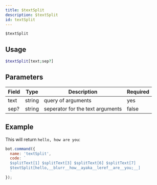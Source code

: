 ```yaml
---
title: $textSplit 
description: $textSplit
id: textSplit
---
```


`$textSplit` 

## Usage

```php
$textSplit[text;sep?]
```

## Parameters 


| Field | Type   | Description                      | Required |
| ----- | ------ | -------------------------------- | -------- |
| text  | string | query of arguments               | yes      |
| sep?  | string | seperator for the text arguments | false       |


## Example

This will return `hello, how are you`: 

```javascript
bot.command({
  name: 'textSplit',
  code: `
  $splitText[1] $splitText[3] $splitText[6] $splitText[7]
  $textSplit[hello,__blurr__how__ayaka__leref__are__you;__]
  `
});
```